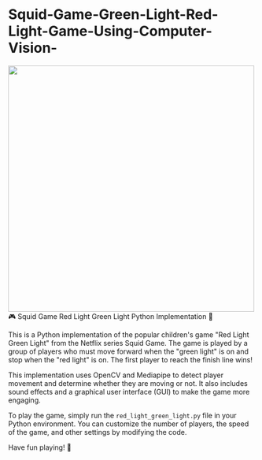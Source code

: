 # Squid-Game-Green-Light-Red-Light-Game-Using-Computer-Vision-
<img src="https://images.hindustantimes.com/img/2021/10/16/1600x900/de2bb6f1dc1f2aeb3bcdc0bbc708e21918-robot-doll-squid-game-chat-room-silo.2x.rsocial.w600_1634123286881_1634366776195.jpg" height="500" width="500">
🎮 Squid Game Red Light Green Light Python Implementation 🐍

This is a Python implementation of the popular children's game "Red Light Green Light" from the Netflix series Squid Game. The game is played by a group of players who must move forward when the "green light" is on and stop when the "red light" is on. The first player to reach the finish line wins!

This implementation uses OpenCV and Mediapipe to detect player movement and determine whether they are moving or not. It also includes sound effects and a graphical user interface (GUI) to make the game more engaging.

To play the game, simply run the `red_light_green_light.py` file in your Python environment. You can customize the number of players, the speed of the game, and other settings by modifying the code.

Have fun playing! 🎉

